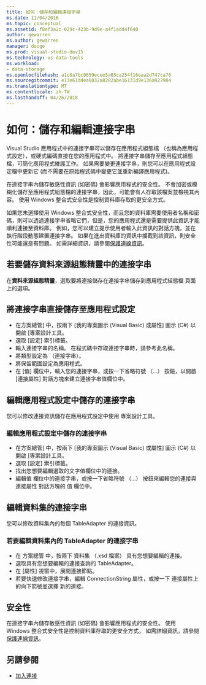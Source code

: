 ```yaml
---
title: 如何：儲存和編輯連接字串
ms.date: 11/04/2016
ms.topic: conceptual
ms.assetid: f8ef3a2c-029c-423b-9d9e-a4f1add4f640
author: gewarren
ms.author: gewarren
manager: douge
ms.prod: visual-studio-dev15
ms.technology: vs-data-tools
ms.workload:
- data-storage
ms.openlocfilehash: a1c0a7bc0659ecee5a65ca254f16eaa2d747ca76
ms.sourcegitcommit: e13e61ddea6032a8282abe16131d9e136a927984
ms.translationtype: MT
ms.contentlocale: zh-TW
ms.lasthandoff: 04/26/2018
---
```

# <a name="how-to-save-and-edit-connection-strings"></a>如何：儲存和編輯連接字串
Visual Studio 應用程式中的連接字串可以儲存在應用程式組態檔 （也稱為應用程式設定），或硬式編碼直接在您的應用程式中。 將連接字串儲存至應用程式組態檔，可簡化應用程式維護工作。 如果需要變更連接字串，則您可以在應用程式設定檔中更新它 (而不需要在原始程式碼中變更它並重新編譯應用程式)。

在連接字串內儲存敏感性資訊 (如密碼) 會影響應用程式的安全性。 不會加密或模糊化儲存至應用程式組態檔的連接字串，因此，可能會有人存取該檔案並檢視其內容。 使用 Windows 整合式安全性是控制資料庫存取的更安全方式。

如果您未選擇使用 Windows 整合式安全性，而且您的資料庫需要使用者名稱和密碼，則可以透過連接字串省略它們，但是，您的應用程式還是需要提供此資訊才能順利連接至資料庫。 例如，您可以建立提示使用者輸入此資訊的對話方塊，並在執行階段動態建置連接字串。 如果在進出資料庫的資訊中攔截到該資訊，則安全性可能還是有問題。
如需詳細資訊，請參閱[保護連線資訊](/dotnet/framework/data/adonet/protecting-connection-information)。

## <a name="to-save-a-connection-string-from-within-the-data-source-configuration-wizard"></a>若要儲存資料來源組態精靈中的連接字串
在**資料來源組態精靈**，選取要將連接儲存在連接字串儲存到應用程式組態檔 頁面上的選項。

## <a name="to-save-a-connection-string-directly-into-application-settings"></a>將連接字串直接儲存至應用程式設定
- 在方案總管] 中，按兩下 [我的專案圖示 (Visual Basic) 或屬性] 圖示 (C#) 以開啟 [專案設計工具。
- 選取 [設定] 索引標籤。
- 輸入連接字串的名稱。 在程式碼中存取連接字串時，請參考此名稱。
- 將類型設定為 （連接字串）。
- 將保留範圍設定為應用程式。
- 在 [值] 欄位中，輸入您的連接字串，或按一下省略符號 （...） 按鈕，以開啟 [連接屬性] 對話方塊來建立連接字串值欄位中。

## <a name="editing-connection-strings-stored-in-application-settings"></a>編輯應用程式設定中儲存的連接字串
您可以修改連接資訊儲存在應用程式設定中使用 專案設計工具。

### <a name="to-edit-a-connection-string-stored-in-application-settings"></a>編輯應用程式設定中儲存的連接字串
- 在方案總管] 中，按兩下 [我的專案圖示 (Visual Basic) 或屬性] 圖示 (C#) 以開啟 [專案設計工具。
- 選取 [設定] 索引標籤。
- 找出您想要編輯選取的文字值欄位中的連接。
- 編輯值 欄位中的連接字串，或按一下省略符號 （...） 按鈕來編輯您的連接與連接屬性 對話方塊的 值 欄位中。

## <a name="editing-connection-strings-for-datasets"></a>編輯資料集的連接字串
您可以修改資料集內的每個 TableAdapter 的連接資訊。

### <a name="to-edit-a-connection-string-for-a-tableadapter-in-a-dataset"></a>若要編輯資料集內的 TableAdapter 的連接字串
- 在 方案總管 中，按兩下 資料集 （.xsd 檔案） 具有您想要編輯的連接。
- 選取具有您想要編輯的連接查詢的 TableAdapter。
- 在 [屬性] 視窗中，展開連接節點。
- 若要快速修改連接字串，編輯 ConnectionString 屬性，或按一下 連接屬性上的向下箭號並選擇 新的連接。

## <a name="security"></a>安全性
在連接字串內儲存敏感性資訊 (如密碼) 會影響應用程式的安全性。 使用 Windows 整合式安全性是控制資料庫存取的更安全方式。
如需詳細資訊，請參閱[保護連線資訊](/dotnet/framework/data/adonet/protecting-connection-information)。

## <a name="see-also"></a>另請參閱

- [加入連接](../data-tools/add-new-connections.md)
